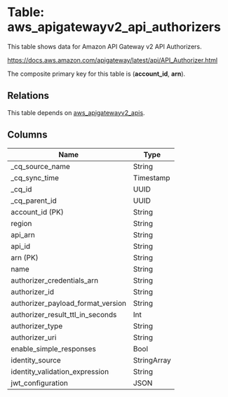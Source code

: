 # Table: aws_apigatewayv2_api_authorizers

This table shows data for Amazon API Gateway v2 API Authorizers.

https://docs.aws.amazon.com/apigateway/latest/api/API_Authorizer.html

The composite primary key for this table is (**account_id**, **arn**).

## Relations

This table depends on [aws_apigatewayv2_apis](aws_apigatewayv2_apis).

## Columns

| Name          | Type          |
| ------------- | ------------- |
|_cq_source_name|String|
|_cq_sync_time|Timestamp|
|_cq_id|UUID|
|_cq_parent_id|UUID|
|account_id (PK)|String|
|region|String|
|api_arn|String|
|api_id|String|
|arn (PK)|String|
|name|String|
|authorizer_credentials_arn|String|
|authorizer_id|String|
|authorizer_payload_format_version|String|
|authorizer_result_ttl_in_seconds|Int|
|authorizer_type|String|
|authorizer_uri|String|
|enable_simple_responses|Bool|
|identity_source|StringArray|
|identity_validation_expression|String|
|jwt_configuration|JSON|